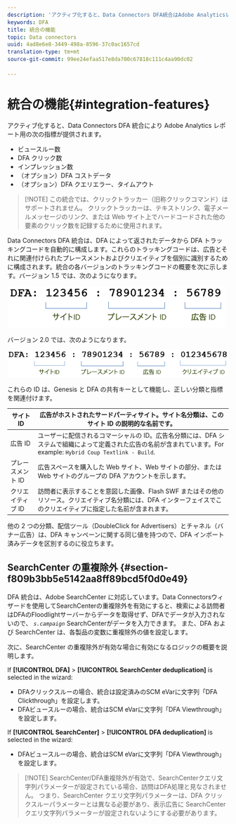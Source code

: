 ```yaml
---
description: 'アクティブ化すると、Data Connectors DFA統合はAdobe Analyticsレポートに対して次の指標を提供します '
keywords: DFA
title: 統合の機能
topic: Data connectors
uuid: 4ad8e6e8-3449-498a-8596-37c0ac1657cd
translation-type: tm+mt
source-git-commit: 99ee24efaa517e8da700c67818c111c4aa90dc02

---
```



# 統合の機能{#integration-features}

アクティブ化すると、Data Connectors DFA 統合により Adobe Analytics レポート用の次の指標が提供されます。

* ビュースルー数
* DFA クリック数
* インプレッション数
* （オプション）DFA コストデータ
* （オプション）DFA クエリエラー、タイムアウト

> [!NOTE] この統合では、クリックトラッカー（旧称クリックコマンド）はサポートされません。 クリックトラッカーは、テキストリンク、電子メールメッセージのリンク、または Web サイト上でハードコードされた他の要素のクリック数を記録するために使用されます。

Data Connectors DFA 統合は、DFA によって返されたデータから DFA トラッキングコードを自動的に構成します。これらのトラッキングコードは、広告とそれに関連付けられたプレースメントおよびクリエイティブを個別に識別するために構成されます。統合の各バージョンのトラッキングコードの概要を次に示します。バージョン 1.5 では、次のようになります。

![](assets/DFA_id_struct1_5.png)

バージョン 2.0 では、次のようになります。

![](assets/DFA_id_struct2.png)

これらの ID は、Genesis と DFA の共有キーとして機能し、正しい分類と指標を関連付けます。

| サイト ID | 広告がホストされたサードパーティサイト。サイト名分類は、このサイト ID の説明的な名前です。 |
|---|---|
| 広告 ID | ユーザーに配信されるコマーシャルの ID。広告名分類には、DFA システムで組織によって定義された広告の名前が含まれています。For example: `Hybrid Coup Textlink - Build`. |
| プレースメント ID | 広告スペースを購入した Web サイト、Web サイトの部分、または Web サイトのグループの DFA アカウントを示します。 |
| クリエイティブ ID | 訪問者に表示することを意図した画像、Flash SWF またはその他のリソース。クリエイティブ名分類には、DFA インターフェイスでこのクリエイティブに指定した名前が含まれます。 |

他の 2 つの分類、配信ツール（DoubleClick for Advertisers）とチャネル（バナー広告）は、DFA キャンペーンに関する同じ値を持つので、DFA インポート済みデータを区別するのに役立ちます。

## SearchCenter の重複除外 {#section-f809b3bb5e5142aa8ff89bcd5f0d0e49}

DFA 統合は、Adobe SearchCenter に対応しています。Data Connectorsウィザードを使用してSearchCenterの重複除外を有効にすると、検索による訪問者はDFAのFloodlightサーバーからデータを取得せず、DFAでデータが入力されないので、 *`s.campaign`* SearchCenterがデータを入力できます。 また、DFA および SearchCenter は、各製品の変数に重複除外の値を設定します。

次に、SearchCenter の重複除外が有効な場合に有効になるロジックの概要を説明します。

If **[!UICONTROL DFA]** &gt; **[!UICONTROL SearchCenter deduplication]** is selected in the wizard:

* DFAクリックスルーの場合、統合は設定済みのSCM eVarに文字列「DFA Clickthrough」を設定します。
* DFAビュースルーの場合、統合はSCM eVarに文字列「DFA Viewthrough」を設定します。

If **[!UICONTROL SearchCenter]** &gt; **[!UICONTROL DFA deduplication]** is selected in the wizard:

* DFAビュースルーの場合、統合はSCM eVarに文字列「DFA Viewthrough」を設定します。

> [!NOTE] SearchCenter/DFA重複除外が有効で、SearchCenterクエリ文字列パラメーターが設定されている場合、訪問はDFA処理と見なされません。 つまり、SearchCenter クエリ文字列パラメーターは、DFA クリックスルーパラメーターとは異なる必要があり、表示広告に SearchCenter クエリ文字列パラメーターが設定されないようにする必要があります。

